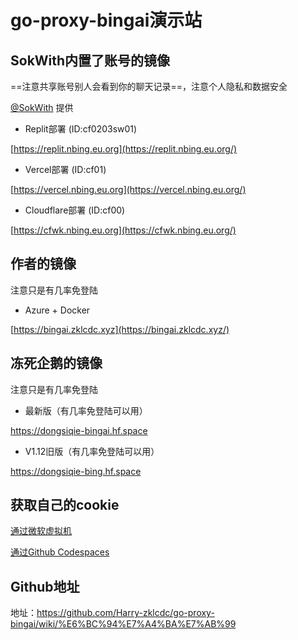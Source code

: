# go-proxy-bingai演示站

## SokWith内置了账号的镜像

==注意共享账号别人会看到你的聊天记录==，注意个人隐私和数据安全

[@SokWith](https://github.com/SokWith) 提供

- Replit部署 (ID:cf0203sw01)

[https://replit.nbing.eu.org](https://replit.nbing.eu.org/)

- Vercel部署 (ID:cf01)

[https://vercel.nbing.eu.org](https://vercel.nbing.eu.org/)

- Cloudflare部署 (ID:cf00)

[https://cfwk.nbing.eu.org](https://cfwk.nbing.eu.org/)

## 作者的镜像

注意只是有几率免登陆

- Azure + Docker

 [https://bingai.zklcdc.xyz](https://bingai.zklcdc.xyz/)

## 冻死企鹅的镜像

注意只是有几率免登陆

- 最新版（有几率免登陆可以用）

https://dongsiqie-bingai.hf.space

- V1.12旧版（有几率免登陆可以用）

https://dongsiqie-bing.hf.space

## 获取自己的cookie

[通过微软虚拟机](wiki/bingcookie1.html)

[通过Github Codespaces](wiki/bingcookie2.html)

## Github地址

地址：https://github.com/Harry-zklcdc/go-proxy-bingai/wiki/%E6%BC%94%E7%A4%BA%E7%AB%99